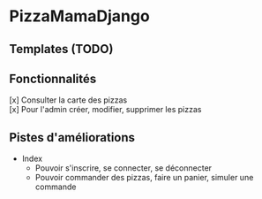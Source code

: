 # PizzaMamaDjango

## Templates (TODO)

## Fonctionnalités
[x] Consulter la carte des pizzas  
[x] Pour l'admin créer, modifier, supprimer les pizzas  

## Pistes d'améliorations
- Index
  - Pouvoir s'inscrire, se connecter, se déconnecter
  - Pouvoir commander des pizzas, faire un panier, simuler une commande
